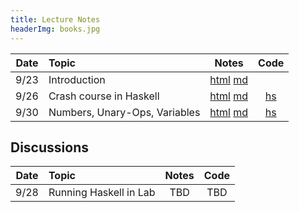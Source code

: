 ```yaml
---
title: Lecture Notes
headerImg: books.jpg
---
```


| Date       | Topic                         | Notes                  |  Code      |
|:----------:|:------------------------------|:----------------------:|:----------:|
| 9/23       | Introduction                  | [html][lec1] [md][md1] |            | 
| 9/26       | Crash course in Haskell       | [html][lec2] [md][md2] | [hs][cod2] | 
| 9/30       | Numbers, Unary-Ops, Variables | [html][lec3] [md][md3] | [hs][cod3] | 


## Discussions 

| Date       | Topic                    | Notes         |  Code      |
|:----------:|:-------------------------|:-------------:|:----------:|
| 9/28       | Running Haskell in Lab   | TBD           | TBD        | 

<!-- 

* [SPQR](lectures/spqr.html)
* [Tu Quoque](lectures/2012-12-07-tu-quoque.html)
* [Carpe Diem](posts/2012-11-28-carpe-diem.html)
* [Rosa Rosam](posts/2012-10-07-rosa-rosa-rosam.html)

-->

[lec1]: lectures/01-introduction.html
[md1]: http://github.com/ucsd-progsys/131-web/blob/master/lectures/01-introduction.md 

[lec2]: lectures/02-haskell.html
[md2]: http://github.com/ucsd-progsys/131-web/blob/master/lectures/02-haskell.md 
[cod2]: static/hs/CrashCourse.hs 

[lec3]: lectures/03-adder.html 
[md3]: http://github.com/ucsd-progsys/131-web/blob/master/lectures/03-adder.md 
[cod3]: https://github.com/ucsd-cse131/01-adder 
